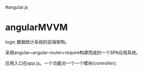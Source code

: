 #angular.js
# angularMVVM
togic 数据统计系统的前端架构。

采用angular+angular-router+require构建而成的一个SPA应用系统。

应用入口在app.js。一个功能对一个一个模块(controller);
